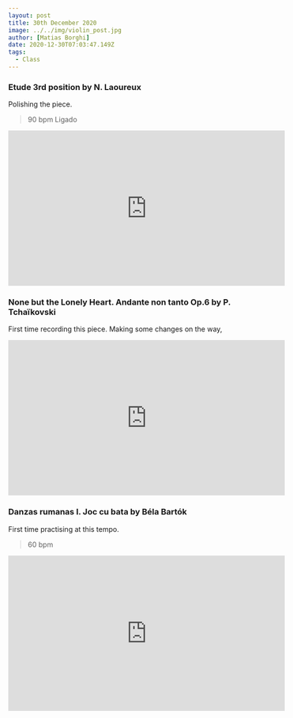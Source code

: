 ```yaml
---
layout: post
title: 30th December 2020
image: ../../img/violin_post.jpg
author: [Matias Borghi]
date: 2020-12-30T07:03:47.149Z
tags:
  - Class
---
```


### Etude 3rd position by N. Laoureux

Polishing the piece.

> 90 bpm Ligado

<iframe width="560" height="315" src="https://www.youtube.com/embed/Opr3Dbj3xIo" frameborder="0" allow="accelerometer; autoplay; clipboard-write; encrypted-media; gyroscope; picture-in-picture" allowfullscreen></iframe>

### None but the Lonely Heart. Andante non tanto Op.6 by P. Tchaïkovski

First time recording this piece. Making some changes on the way,

<iframe width="560" height="315" src="https://www.youtube.com/embed/jBQAJ2uQCWI" frameborder="0" allow="accelerometer; autoplay; clipboard-write; encrypted-media; gyroscope; picture-in-picture" allowfullscreen></iframe>

### Danzas rumanas I. Joc cu bata by Béla Bartók 

First time practising at this tempo.

> 60 bpm 

<iframe width="560" height="315" src="https://www.youtube.com/embed/Qu_GFaZCd3M" frameborder="0" allow="accelerometer; autoplay; clipboard-write; encrypted-media; gyroscope; picture-in-picture" allowfullscreen></iframe>
